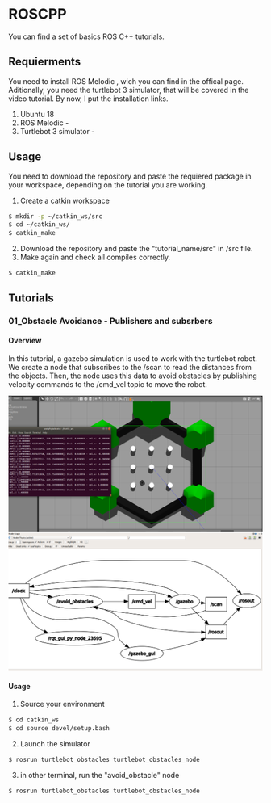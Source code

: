 # ROSCPP
You can find a set of basics ROS C++ tutorials. 

## Requierments
You need to install ROS Melodic , wich you can find in the offical page. Aditionally, you need the turtlebot 3 simulator, that will be covered in the video tutorial.
By now, I put the installation links.
1. Ubuntu 18  
2. ROS Melodic - 
3. Turtlebot 3 simulator - 

## Usage 
You need to download the repository and paste the requiered package in your workspace, depending on the tutorial you are working.
1. Create a catkin workspace
```sh
$ mkdir -p ~/catkin_ws/src
$ cd ~/catkin_ws/
$ catkin_make
```
2. Download the repository and paste the "tutorial_name/src" in /src file.
3. Make again and check all compiles correctly.
```sh
$ catkin_make
``` 
## Tutorials

### 01_Obstacle Avoidance - Publishers and subsrbers
#### Overview
In this tutorial, a gazebo simulation is used to work with the turtlebot robot.
We create a node that subscribes to the /scan to read the distances from the objects.
Then, the node uses this data to avoid obstacles by publishing velocity commands to the /cmd_vel topic to move the robot.

[turtlebot_gazebo]: ./images/turtlebot_obst_avoid.png
[topics_graph]: ./images/rqt_graph.png

![alt text][turtlebot_gazebo]
![alt text][topics_graph]

#### Usage 
1. Source your environment
```sh
$ cd catkin_ws
$ cd source devel/setup.bash
```
2. Launch the simulator
```sh
$ rosrun turtlebot_obstacles turtlebot_obstacles_node
```
3. in other terminal, run the "avoid_obstacle" node
```sh
$ rosrun turtlebot_obstacles turtlebot_obstacles_node
```



